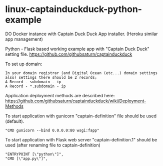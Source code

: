 # linux-captainduckduck-python-example
DO Docker instance with Captain Duck Duck App installer. (Heroku similar app management)

Python - Flask based working example app with "Captain Duck Duck" setting file.
https://github.com/githubsaturn/captainduckduck

To set up domain:

	In your domain registrar (and Digital Ocean (etc...) domain settings also) settings there should be 2 records;
	A Record - subdomain - ip
	A Record - *.subdomain - ip


Application deployment methods are described here:
https://github.com/githubsaturn/captainduckduck/wiki/Deployment-Methods

To start application with gunicorn "captain-definition" file should be used (default).

  	"CMD gunicorn --bind 0.0.0.0:80 wsgi:fapp"

To start application with Flask web server "captain-definition.1" should be used (after renaming file to captain-definition)

	"ENTRYPOINT [\"python\"]",
	"CMD [\"app.py\"]",	

